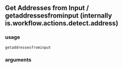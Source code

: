 
## Get Addresses from Input / getaddressesfrominput (internally is.workflow.actions.detect.address)

### usage
`getaddressesfrominput `

### arguments

